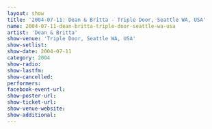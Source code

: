 ```yaml
---
layout: show
title: '2004-07-11: Dean & Britta - Triple Door, Seattle WA, USA'
name: 2004-07-11-dean-britta-triple-door-seattle-wa-usa
artist: 'Dean & Britta'
show-venue: 'Triple Door, Seattle WA, USA'
show-setlist: 
show-date: 2004-07-11
category: 2004
show-radio: 
show-lastfm: 
show-cancelled: 
performers: 
facebook-event-url: 
show-poster-url: 
show-ticket-url: 
show-venue-website: 
show-additional: 
---
```


